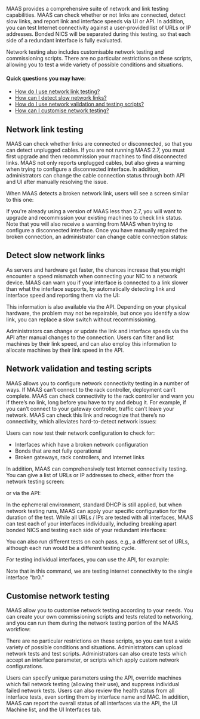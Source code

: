 MAAS provides a comprehensive suite of network and link testing capabilities.  MAAS can check whether or not links are connected, detect slow links, and report link and interface speeds via UI or API.  In addition, you can test Internet connectivity against a user-provided list of URLs or IP addresses.  Bonded NICS will be separated during this testing, so that each side of a redundant interface is fully evaluated.

Network testing also includes customisable network testing and commissioning scripts. There are no particular restrictions on these scripts, allowing you to test a wide variety of possible conditions and situations.

#### Quick questions you may have:

* [How do I use network link testing?](/t/network-testing/1267#heading--network-link-testing)
* [How can I detect slow network links?](/t/network-testing/1267#heading--slow-link-detection)
* [How do I use network validation and testing scripts?](/t/network-testing/1267#heading--network-validation-scripts-and-testing)
* [How can I customise network testing?](/t/network-testing/1267#heading--customisable-network-testing)

<h2 id="heading--network-link-testing">Network link testing</h2>

MAAS can check whether links are connected or disconnected, so that you can detect unplugged cables.  If you are not running MAAS 2.7, you must first upgrade and then recommission your machines to find disconnected links.  MAAS not only reports unplugged cables, but also gives a warning when trying to configure a disconnected interface.  In addition, administrators can change the cable connection status through both API and UI after manually resolving the issue.

When MAAS detects a broken network link, users will see a screen similar to this one: 

<!-- vanilla
![link-disconnected|690x307](https://discourse.maas.io/uploads/default/optimized/1X/687feb2ddea8b317f0deba239bcb1779fd5f33d3_2_690x307.jpeg) 
 vanilla -->

<!-- ui
![link-disconnected|690x307](https://discourse.maas.io/uploads/default/optimized/1X/687feb2ddea8b317f0deba239bcb1779fd5f33d3_2_690x307.jpeg) 
 ui -->

<!-- cli
### ADD SUITABLE CLI EXAMPLE OR PRINTOUT ###
 cli -->

If you're already using a version of MAAS less than 2.7, you will want to upgrade and recommission your existing machines to check link status.  Note that you will also receive a warning from MAAS when trying to configure a disconnected interface.  Once you have manually repaired the broken connection, an administrator can change cable connection status:

<!-- vanilla
![mark-as-connected|690x312](https://discourse.maas.io/uploads/default/optimized/1X/b8b24a2e5fbc40b6469a24733a518b510cf0d955_2_690x312.jpeg) 
 vanilla -->

<!-- ui
![mark-as-connected|690x312](https://discourse.maas.io/uploads/default/optimized/1X/b8b24a2e5fbc40b6469a24733a518b510cf0d955_2_690x312.jpeg) 
 ui -->

<!-- cli
### ADD SUITABLE CLI EXAMPLE OR PRINTOUT ###
 cli -->

<h2 id="heading--slow-link-detection">Detect slow network links</h2>

As servers and hardware get faster, the chances increase that you might encounter a speed mismatch when connecting your NIC to a network device.  MAAS can warn you if your interface is connected to a link slower than what the interface supports, by automatically detecting link and interface speed and reporting them via the UI:

<!-- vanilla
![link-connected-to-slow-interface|690x256](https://discourse.maas.io/uploads/default/optimized/1X/e73a81df222f44c0b364eefcd0880e2a84c7303b_2_690x256.jpeg)  
 vanilla -->

<!-- ui
![link-connected-to-slow-interface|690x256](https://discourse.maas.io/uploads/default/optimized/1X/e73a81df222f44c0b364eefcd0880e2a84c7303b_2_690x256.jpeg)  
 ui -->

<!-- cli
### ADD SUITABLE CLI EXAMPLE OR PRINTOUT ###
 cli -->

This information is also available via the API.  Depending on your physical hardware, the problem may not be repairable, but once you identify a slow link, you can replace a slow switch without recommissioning.  

Administrators can change or update the link and interface speeds via the API after manual changes to the connection. Users can filter and list machines by their link speed, and can also employ this information to allocate machines by their link speed in the API.

<h2 id="heading--network-validation-scripts-and-testing">Network validation and testing scripts</h2>

MAAS allows you to configure network connectivity testing in a number of ways. If MAAS can’t connect to the rack controller, deployment can’t complete.  MAAS can check connectivity to the rack controller and warn you if there’s no link, long before you have to try and debug it. For example, if you can’t connect to your gateway controller, traffic can’t leave your network. MAAS can check this link and recognize that there’s no connectivity, which alleviates hard-to-detect network issues:

<!-- vanilla
![test-connectivity|690x310](https://discourse.maas.io/uploads/default/optimized/1X/c4f81cb3ef1a90f0a46fb62c893a4cc9f7e5f45a_2_690x310.jpeg) 
 vanilla -->

<!-- ui
![test-connectivity|690x310](https://discourse.maas.io/uploads/default/optimized/1X/c4f81cb3ef1a90f0a46fb62c893a4cc9f7e5f45a_2_690x310.jpeg) 
 ui -->

<!-- cli
### ADD SUITABLE CLI EXAMPLE OR PRINTOUT ###
 cli -->

Users can now test their network configuration to check for:

* Interfaces which have a broken network configuration
* Bonds that are not fully operational
* Broken gateways, rack controllers, and Internet links

In addition, MAAS can comprehensively test Internet connectivity testing. You can give a list of URLs or IP addresses to check, either from the network testing screen:

<!-- vanilla
![specify-urls-ui|690x100](https://discourse.maas.io/uploads/default/optimized/1X/12dd87ce0bffd54c2e459c4dea850af5fcbe14d0_2_690x100.jpeg) 
 vanilla -->

<!-- ui
![specify-urls-ui|690x100](https://discourse.maas.io/uploads/default/optimized/1X/12dd87ce0bffd54c2e459c4dea850af5fcbe14d0_2_690x100.jpeg) 
 ui -->

<!-- cli
### ADD SUITABLE CLI EXAMPLE OR PRINTOUT ###
 cli -->

or via the API:

<!-- vanilla
![specify-urls-api|690x75](https://discourse.maas.io/uploads/default/optimized/1X/b92a8ca1821bc1ccf60cf7fddcb57f3fbeda4408_2_690x75.jpeg) 
 vanilla -->

<!-- ui
![specify-urls-api|690x75](https://discourse.maas.io/uploads/default/optimized/1X/b92a8ca1821bc1ccf60cf7fddcb57f3fbeda4408_2_690x75.jpeg) 
 ui -->

<!-- cli
### ADD SUITABLE CLI EXAMPLE OR PRINTOUT ###
 cli -->

In the ephemeral environment, standard DHCP is still applied, but when network testing runs, MAAS can apply your specific configuration for the duration of the test.  While all URLs / IPs are tested with all interfaces, MAAS can test each of your interfaces individually, including breaking apart bonded NICS and testing each side of your redundant interfaces:

<!-- vanilla
![breaking-nics|690x217](https://discourse.maas.io/uploads/default/optimized/1X/1f7e76d2470210bb5a0fe5a1a8cb542f5ef44c51_2_690x217.jpeg) 
 vanilla -->

<!-- ui
![breaking-nics|690x217](https://discourse.maas.io/uploads/default/optimized/1X/1f7e76d2470210bb5a0fe5a1a8cb542f5ef44c51_2_690x217.jpeg) 
 ui -->

<!-- cli
### ADD SUITABLE CLI EXAMPLE OR PRINTOUT ###
 cli -->

You can also run different tests on each pass, e.g., a different set of URLs, although each run would be a different testing cycle.

For testing individual interfaces, you can use the API, for example:

<!-- vanilla
![test-single-interface-from-api|690x36](https://discourse.maas.io/uploads/default/optimized/1X/7fadb56a2939f7a781510a55813141de03521e0d_2_690x36.jpeg) 
 vanilla -->

<!-- ui
![test-single-interface-from-api|690x36](https://discourse.maas.io/uploads/default/optimized/1X/7fadb56a2939f7a781510a55813141de03521e0d_2_690x36.jpeg) 
 ui -->

<!-- cli
### ADD SUITABLE CLI EXAMPLE OR PRINTOUT ###
 cli -->

Note that in this command, we are testing internet connectivity to the single interface "br0."

<h2 id="heading--customisable-network-testing">Customise network testing</h2>

MAAS allow you to customise network testing according to your needs.  You can create your own commissioning scripts and tests related to networking, and you can run them during the network testing portion of the MAAS workflow:

<!-- vanilla
![specify-network-tests|690x197](https://discourse.maas.io/uploads/default/optimized/1X/0dcf089dbd8efc2fc9d0782d3b15f47647e950b8_2_690x197.jpeg) 
 vanilla -->

<!-- ui
![specify-network-tests|690x197](https://discourse.maas.io/uploads/default/optimized/1X/0dcf089dbd8efc2fc9d0782d3b15f47647e950b8_2_690x197.jpeg) 
 ui -->

<!-- cli
### ADD SUITABLE CLI EXAMPLE OR PRINTOUT ###
 cli -->

There are no particular restrictions on these scripts, so you can test a wide variety of possible conditions and situations.  Administrators can upload network tests and test scripts.  Administrators can also create tests which accept an interface parameter, or scripts which apply custom network configurations.  

Users can specify unique parameters using the API, override machines which fail network testing (allowing their use), and suppress individual failed network tests.  Users can also review the health status from all interface tests, even sorting them by interface name and MAC.  In addition, MAAS can report the overall status of all interfaces via the API, the UI Machine list, and the UI Interfaces tab.